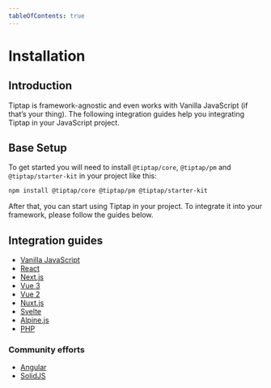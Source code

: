 ```yaml
---
tableOfContents: true
---
```


# Installation

## Introduction

Tiptap is framework-agnostic and even works with Vanilla JavaScript (if that’s your thing). The following integration guides help you integrating Tiptap in your JavaScript project.

## Base Setup

To get started you will need to install `@tiptap/core`, `@tiptap/pm` and `@tiptap/starter-kit` in your project like this:

```bash
npm install @tiptap/core @tiptap/pm @tiptap/starter-kit
```

After that, you can start using Tiptap in your project. To integrate it into your framework, please follow the guides below.

## Integration guides

- [Vanilla JavaScript](/installation/vanilla-javascript)
- [React](/installation/react)
- [Next.js](/installation/nextjs)
- [Vue 3](/installation/vue3)
- [Vue 2](/installation/vue2)
- [Nuxt.js](/installation/nuxt)
- [Svelte](/installation/svelte)
- [Alpine.js](/installation/alpine)
- [PHP](/installation/php)
<!-- [CDN](/installation/cdn)-->

### Community efforts

- [Angular](https://github.com/sibiraj-s/ngx-tiptap)
- [SolidJS](https://github.com/LXSMNSYC/solid-tiptap)

